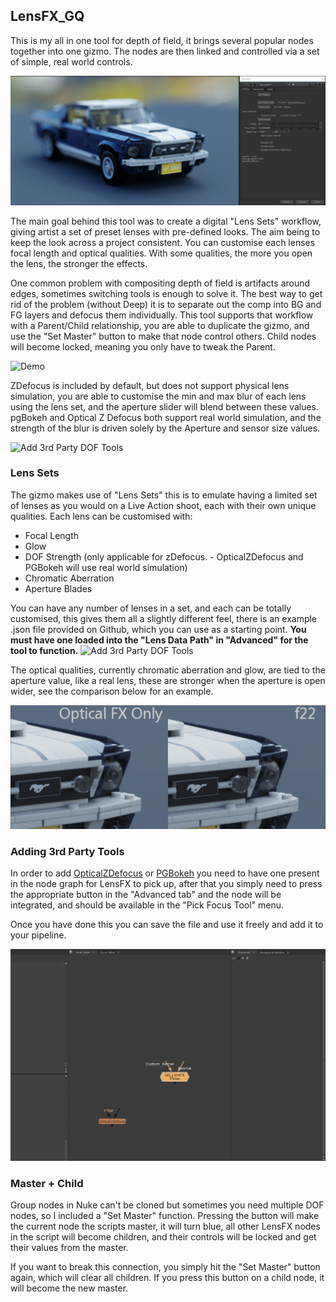 ## LensFX_GQ
This is my all in one tool for depth of field, it brings several popular nodes together into one gizmo. The nodes are then linked and controlled via a set of simple, real world controls.

![Overview](./documentationAssets/overview.png)

The main goal behind this tool was to create a digital "Lens Sets" workflow, giving artist a set of preset lenses with pre-defined looks. The aim being to keep the look across a project consistent. You can customise each lenses focal length and optical qualities. With some qualities, the more you open the lens, the stronger the effects.

One common problem with compositing depth of field is artifacts around edges, sometimes switching tools is enough to solve it. The best way to get rid of the problem (without Deep) it is to separate out the comp into BG and FG layers and defocus them individually. This tool supports that workflow with a Parent/Child relationship, you are able to duplicate the gizmo, and use the "Set Master" button to make that node control others. Child nodes will become locked, meaning you only have to tweak the Parent.


![Demo](./documentationAssets/demo.gif)

ZDefocus is included by default, but does not support physical lens simulation, you are able to customise the min and max blur of each lens using the lens set, and the aperture slider will blend between these values. pgBokeh and Optical Z Defocus both support real world simulation, and the strength of the blur is driven solely by the Aperture and sensor size values.

![Add 3rd Party DOF Tools](./documentationAssets/swappingLens.gif)


### Lens Sets

The gizmo makes use of "Lens Sets" this is to emulate having a limited set of lenses as you would on a Live Action shoot, each with their own unique qualities. Each lens can be customised with:

- Focal Length
- Glow
- DOF Strength (only applicable for zDefocus. - OpticalZDefocus and PGBokeh will use real world simulation)
- Chromatic Aberration
- Aperture Blades

You can have any number of lenses in a set, and each can be totally customised, this gives them all a slightly different feel, there is an example .json file provided on Github, which you can use as a starting point. **You must have one loaded into the "Lens Data Path" in "Advanced" for the tool to function.**
![Add 3rd Party DOF Tools](./documentationAssets/opticalFXPerLens.gif)

The optical qualities, currently chromatic aberration and glow, are tied to the aperture value, like a real lens, these are stronger when the aperture is open wider, see the comparison below for an example.

![Add 3rd Party DOF Tools](./documentationAssets/Comparison.gif)


### Adding 3rd Party Tools

In order to add [OpticalZDefocus](https://gist.github.com/jedypod/50a3b68f9b5bbe487e1a) or [PGBokeh](https://peregrinelabs.com/bokeh/) you need to have one present in the node graph for LensFX to pick up, after that you simply need to press the appropriate button in the "Advanced tab" and the node will be integrated, and should be available in the "Pick Focus Tool" menu.

Once you have done this you can save the file and use it freely and add it to your pipeline.

![Add 3rd Party DOF Tools](./documentationAssets/addOpticalZdefocus.gif)

### Master + Child

Group nodes in Nuke can't be cloned but sometimes you need multiple DOF nodes, so I included a "Set Master" function. Pressing the button will make the current node the scripts master, it will turn blue, all other LensFX nodes in the script will become children, and their controls will be locked and get their values from the master. 

If you want to break this connection, you simply hit the "Set Master" button again, which will clear all children. If you press this button on a child node, it will become the new master.